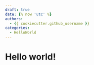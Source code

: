 ```yaml
---
draft: true 
date: {% now 'utc' %}
authors:
  - {{ cookiecutter.github_username }} 
categories:
  - HelloWorld
---
```


# Hello world!
